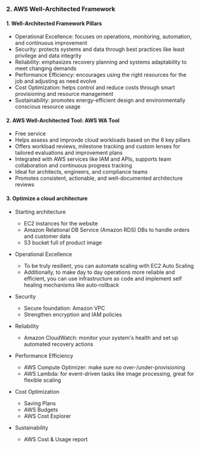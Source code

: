 ### 2. AWS Well-Architected Framework

#### 1. Well-Architected Framework Pillars
- Operational Excellence: focuses on operations, monitoring, automation, and continuous improvement
- Security: protects systems and data through best practices like least privilege and data integrity
- Reliability: emphasizes recovery planning and systems adaptability to meet changing demands
- Performance Efficiency: encourages using the right resources for the job and adjusting as need evolve
- Cost Optimization: helps control and reduce costs through smart provisioning and resource management
- Sustainability: promotes energy-efficient design and environmentally conscious resource usage

#### 2. AWS Well-Architected Tool: AWS WA Tool
- Free service
- Helps assess and improvde cloud workloads based on the 6 key pillars
- Offers workload reviews, milestone tracking and custom lenses for tailored evaluations and improvement plans
- Integrated with AWS services like IAM and APIs, supports team collaboration and continuous progress tracking
- Ideal for architects, engineers, and compliance teams
- Promotes consistent, actionable, and well-documented architecture reviews

#### 3. Optimize a cloud architecture
- Starting architecture
  - EC2 instances for the website
  - Amazon Relational DB Service (Amazon RDS) DBs to handle orders and customer data
  - S3 bucket full of product image

- Operational Excellence
  - To be truly resilient, you can automate scaling with EC2 Auto Scaling
  - Additionally, to make day to day operations more reliable and efficient, you can use infrastructure as code and implement self healing mechanisms like auto-rollback

- Security
  - Secure foundation: Amazon VPC
  - Strengthen encryption and IAM policies

- Reliability
  - Amazon CloudWatch: monitor your system's health and set up automated recovery actions

- Performance Efficiency
  - AWS Compute Optimizer: make sure no over-/under-provisioning
  - AWS Lambda: for event-driven tasks like image processing, great for flexible scaling

- Cost Optimization
  - Saving Plans
  - AWS Budgets
  - AWS Cost Explorer

- Sustainability
  - AWS Cost & Usage report
